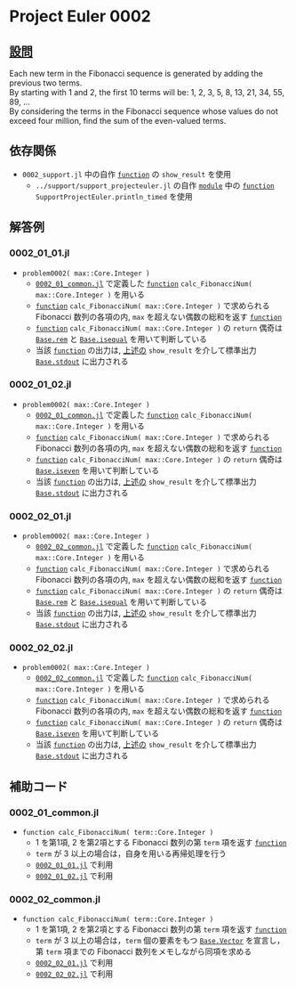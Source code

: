 # Project Euler 0002 #

## [設問](https://projecteuler.net/problem=2) ##
Each new term in the Fibonacci sequence is generated by adding the previous two terms.  
By starting with 1 and 2, the first 10 terms will be: 
	1, 2, 3, 5, 8, 13, 21, 34, 55, 89, ...  
By considering the terms in the Fibonacci sequence whose values do not exceed four million, 
find the sum of the even-valued terms.

## 依存関係 ##
* `0002_support.jl` 中の自作 [`function`](https://docs.julialang.org/en/v1/base/base/#function) の `show_result` を使用
	* `../support/support_projecteuler.jl` の自作 [`module`](https://docs.julialang.org/en/v1/base/base/#module) 中の [`function`](https://docs.julialang.org/en/v1/base/base/#function) `SupportProjectEuler.println_timed` を使用


## 解答例 ##

### 0002_01_01.jl ###
* `problem0002( max::Core.Integer )`
	* [`0002_01_common.jl`](#0002_01_commonjl) で定義した [`function`](https://docs.julialang.org/en/v1/base/base/#function) `calc_FibonacciNum( max::Core.Integer )` を用いる
	* [`function`](https://docs.julialang.org/en/v1/base/base/#function)  `calc_FibonacciNum( max::Core.Integer )` で求められる Fibonacci 数列の各項の内, `max` を超えない偶数の総和を返す [`function`](https://docs.julialang.org/en/v1/base/base/#function)
	* [`function`](https://docs.julialang.org/en/v1/base/base/#function) `calc_FibonacciNum( max::Core.Integer )` の `return` 偶奇は [`Base.rem`](https://docs.julialang.org/en/v1/base/math/index.html#Base.rem) と [`Base.isequal`](https://docs.julialang.org/en/v1/base/base/#Base.isequal) を用いて判断している
	* 当該 [`function`](https://docs.julialang.org/en/v1/base/base/#function) の出力は, [上述の](#依存関係) `show_result` を介して標準出力 [`Base.stdout`](https://docs.julialang.org/en/v1/base/io-network/#Base.stdout) に出力される

### 0002_01_02.jl ###
* `problem0002( max::Core.Integer )`
	* [`0002_01_common.jl`](#0002_01_commonjl) で定義した [`function`](https://docs.julialang.org/en/v1/base/base/#function) `calc_FibonacciNum( max::Core.Integer )` を用いる
	* [`function`](https://docs.julialang.org/en/v1/base/base/#function)  `calc_FibonacciNum( max::Core.Integer )` で求められる Fibonacci 数列の各項の内, `max` を超えない偶数の総和を返す [`function`](https://docs.julialang.org/en/v1/base/base/#function)
	* [`function`](https://docs.julialang.org/en/v1/base/base/#function) `calc_FibonacciNum( max::Core.Integer )` の `return` 偶奇は [`Base.iseven`](https://docs.julialang.org/en/v1/base/numbers/#Base.iseven) を用いて判断している
	* 当該 [`function`](https://docs.julialang.org/en/v1/base/base/#function) の出力は, [上述の](#依存関係) `show_result` を介して標準出力 [`Base.stdout`](https://docs.julialang.org/en/v1/base/io-network/#Base.stdout) に出力される

### 0002_02_01.jl ###
* `problem0002( max::Core.Integer )`
	* [`0002_02_common.jl`](#0002_02_commonjl) で定義した [`function`](https://docs.julialang.org/en/v1/base/base/#function) `calc_FibonacciNum( max::Core.Integer )` を用いる
	* [`function`](https://docs.julialang.org/en/v1/base/base/#function)  `calc_FibonacciNum( max::Core.Integer )` で求められる Fibonacci 数列の各項の内, `max` を超えない偶数の総和を返す [`function`](https://docs.julialang.org/en/v1/base/base/#function)
	* [`function`](https://docs.julialang.org/en/v1/base/base/#function) `calc_FibonacciNum( max::Core.Integer )` の `return` 偶奇は [`Base.rem`](https://docs.julialang.org/en/v1/base/math/index.html#Base.rem) と [`Base.isequal`](https://docs.julialang.org/en/v1/base/base/#Base.isequal) を用いて判断している
	* 当該 [`function`](https://docs.julialang.org/en/v1/base/base/#function) の出力は, [上述の](#依存関係) `show_result` を介して標準出力 [`Base.stdout`](https://docs.julialang.org/en/v1/base/io-network/#Base.stdout) に出力される

### 0002_02_02.jl ###
* `problem0002( max::Core.Integer )`
	* [`0002_02_common.jl`](#0002_02_commonjl) で定義した [`function`](https://docs.julialang.org/en/v1/base/base/#function) `calc_FibonacciNum( max::Core.Integer )` を用いる
	* [`function`](https://docs.julialang.org/en/v1/base/base/#function)  `calc_FibonacciNum( max::Core.Integer )` で求められる Fibonacci 数列の各項の内, `max` を超えない偶数の総和を返す [`function`](https://docs.julialang.org/en/v1/base/base/#function)
	* [`function`](https://docs.julialang.org/en/v1/base/base/#function) `calc_FibonacciNum( max::Core.Integer )` の `return` 偶奇は [`Base.iseven`](https://docs.julialang.org/en/v1/base/numbers/#Base.iseven) を用いて判断している
	* 当該 [`function`](https://docs.julialang.org/en/v1/base/base/#function) の出力は, [上述の](#依存関係) `show_result` を介して標準出力 [`Base.stdout`](https://docs.julialang.org/en/v1/base/io-network/#Base.stdout) に出力される

## 補助コード ##

### 0002_01_common.jl ###
* `function calc_FibonacciNum( term::Core.Integer )`
	* 1 を第1項, 2 を第2項とする Fibonacci 数列の第 `term` 項を返す [`function`](https://docs.julialang.org/en/v1/base/base/#function)
	* `term` が 3 以上の場合は，自身を用いる再帰処理を行う
	* [`0002_01_01.jl`](#0002_01_01jl) で利用
	* [`0002_01_02.jl`](#0002_01_02jl) で利用

### 0002_02_common.jl ###
* `function calc_FibonacciNum( term::Core.Integer )`
	* 1 を第1項, 2 を第2項とする Fibonacci 数列の第 `term` 項を返す [`function`](https://docs.julialang.org/en/v1/base/base/#function)
	* `term` が 3 以上の場合は，`term` 個の要素をもつ [`Base.Vector`](https://docs.julialang.org/en/v1/base/arrays/#Base.Vector-Tuple{UndefInitializer,Any}) を宣言し，第 `term` 項までの Fibonacci 数列をメモしながら同項を求める
	* [`0002_02_01.jl`](#0002_02_01jl) で利用
	* [`0002_02_02.jl`](#0002_02_02jl) で利用
